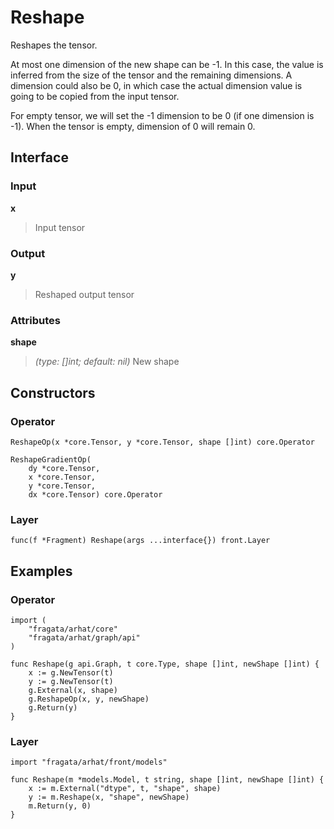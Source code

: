 
# Reshape

Reshapes the tensor.

At most one dimension of the new shape can be -1. In this case, the value is
inferred from the size of the tensor and the remaining dimensions. A dimension
could also be 0, in which case the actual dimension value is going to be copied
from the input tensor.

For empty tensor, we will set the -1 dimension to be 0 (if one dimension is -1).
When the tensor is empty, dimension of 0 will remain 0.

## Interface

### Input

**x**

>Input tensor

### Output

**y**

>Reshaped output tensor

### Attributes

**shape**

>*(type: []int; default: nil)* New shape

## Constructors

### Operator


```
ReshapeOp(x *core.Tensor, y *core.Tensor, shape []int) core.Operator

ReshapeGradientOp(
    dy *core.Tensor, 
    x *core.Tensor, 
    y *core.Tensor, 
    dx *core.Tensor) core.Operator
```


### Layer


```
func(f *Fragment) Reshape(args ...interface{}) front.Layer
```


## Examples

### Operator


```
import (
    "fragata/arhat/core"
    "fragata/arhat/graph/api"
)

func Reshape(g api.Graph, t core.Type, shape []int, newShape []int) {
    x := g.NewTensor(t)
    y := g.NewTensor(t)
    g.External(x, shape)
    g.ReshapeOp(x, y, newShape)
    g.Return(y)
}
```


### Layer


```
import "fragata/arhat/front/models"

func Reshape(m *models.Model, t string, shape []int, newShape []int) {
    x := m.External("dtype", t, "shape", shape)
    y := m.Reshape(x, "shape", newShape)
    m.Return(y, 0)
}
```

